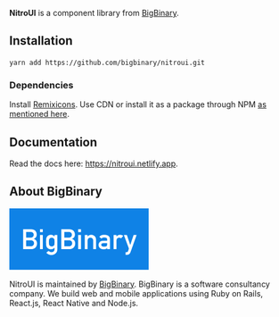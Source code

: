 **NitroUI** is a component library from [BigBinary](https://www.bigbinary.com). 

## Installation

```
yarn add https://github.com/bigbinary/nitroui.git
```


### Dependencies

Install [Remixicons](https://remixicon.com/). 
Use CDN or install it as a package through NPM [as mentioned here](https://github.com/Remix-Design/remixicon#usage).

## Documentation

Read the docs here: https://nitroui.netlify.app.


## About BigBinary

![BigBinary](https://raw.githubusercontent.com/bigbinary/bigbinary-assets/press-assets/PNG/logo-light-solid-small.png?raw=true)

NitroUI is maintained by [BigBinary](https://www.BigBinary.com). 
BigBinary is a software consultancy company. 
We build web and mobile applications using Ruby on Rails, React.js, React Native and Node.js.
